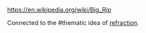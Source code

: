 <https://en.wikipedia.org/wiki/Big_Rip>

Connected to the #thematic idea of [refraction](/p/c22fc76d04234ba699c3a52fa67f7520).

